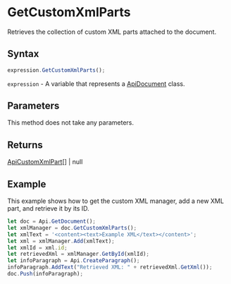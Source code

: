 # GetCustomXmlParts

Retrieves the collection of custom XML parts attached to the document.

## Syntax

```javascript
expression.GetCustomXmlParts();
```

`expression` - A variable that represents a [ApiDocument](../ApiDocument.md) class.

## Parameters

This method does not take any parameters.

## Returns

[ApiCustomXmlPart](../../ApiCustomXmlParts/ApiCustomXmlParts.md)[] \| null

## Example

This example shows how to get the custom XML manager, add a new XML part, and retrieve it by its ID.

```javascript editor-docx
let doc = Api.GetDocument();
let xmlManager = doc.GetCustomXmlParts();
let xmlText = '<content><text>Example XML</text></content>';
let xml = xmlManager.Add(xmlText);
let xmlId = xml.id;
let retrievedXml = xmlManager.GetById(xmlId);
let infoParagraph = Api.CreateParagraph();
infoParagraph.AddText("Retrieved XML: " + retrievedXml.GetXml());
doc.Push(infoParagraph);
```